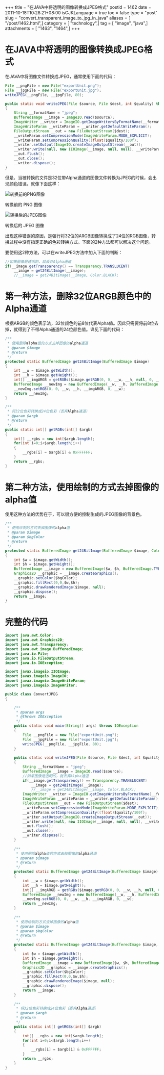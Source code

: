 +++
title = "在JAVA中将透明的图像转换成JPEG格式"
postid = 1462
date = 2011-10-18T10:28:21+08:00
isCJKLanguage = true
toc = false
type = "post"
slug = "convert_transparent_image_to_jpg_in_java"
aliases = [ "/post/1462.html",]
category = [ "technology",]
tag = [ "image", "java",]
attachments = [ "1463", "1464",]
+++


# 在JAVA中将透明的图像转换成JPEG格式

在JAVA中将图像文件转换成JPEG，通常使用下面的代码：

``` java
File __pngFile = new File("exportUnit.png");
File __jpgFile = new File("exportUnit.jpg");
writeJPEG(__pngFile, __jpgFile, 80);

public static void writeJPEG(File $source, File $dest, int $quality) throws IOException
{
	String __formatName = "jpeg";
	BufferedImage __image = ImageIO.read($source);
	ImageWriter __writer = ImageIO.getImageWritersByFormatName(__formatName).next();
	ImageWriteParam __writeParam = __writer.getDefaultWriteParam();
	FileOutputStream __out = new FileOutputStream($dest);
	__writeParam.setCompressionMode(ImageWriteParam.MODE_EXPLICIT);
	__writeParam.setCompressionQuality((float)$quality/100f);
	__writer.setOutput(ImageIO.createImageOutputStream(__out));
	__writer.write(null, new IIOImage(__image, null, null), __writeParam);
	__out.flush();
	__out.close();
	__writer.dispose();
}
```

但是，当被转换的文件是32位带Alpha通道的图像文件转换为JPEG的时候，会出现颜色错误。就像下面这样：

![转换前的PNG图像](/uploads/2011/10/exportUnit.png)

转换前的 PNG 图像

![转换后的JPEG图像](/uploads/2011/10/exportUnit.jpg)

转换后的 JPEG 图像

出现这种错误的原因，是强行将32位的ARGB图像转换成了24位的RGB图像，转换过程中没有指定正确的色彩转换方式。下面的2种方法都可以解决这个问题。

要使用这2种方法，可以在writeJPEG方法中加入下面的判断：

``` java
//如果图像是透明的，就丢弃Alpha通道
if(__image.getTransparency() == Transparency.TRANSLUCENT)
	__image = get24BitImage(__image);
	//__image = get24BitImage(__image, Color.BLACK);
```

# 第一种方法，删除32位ARGB颜色中的Alpha通道

根据ARGB的颜色表示法，32位颜色的前8位代表Alpha值。因此只需要将前8位去掉，就得到了不带Alpha通道的24位颜色值。详见下面的代码：

``` java
/**
 * 使用删除alpha值的方式去掉图像的alpha通道
 * @param $image
 * @return
 */
protected static BufferedImage get24BitImage(BufferedImage $image)
{
	int __w = $image.getWidth();
	int __h = $image.getHeight();
	int[] __imgARGB = getRGBs($image.getRGB(0, 0, __w, __h, null, 0, __w));
	BufferedImage __newImg = new BufferedImage(__w, __h, BufferedImage.TYPE_INT_RGB);
	__newImg.setRGB(0, 0, __w, __h, __imgARGB, 0, __w);
	return __newImg;
}

/**
 * 将32位色彩转换成24位色彩（丢弃Alpha通道）
 * @param $argb
 * @return
 */
public static int[] getRGBs(int[] $argb)
{
	int[] __rgbs = new int[$argb.length];
	for(int i=0;i<$argb.length;i++)
	{
		__rgbs[i] = $argb[i] & 0xFFFFFF;
	}
	return __rgbs;
}
```

# 第二种方法，使用绘制的方式去掉图像的alpha值

使用这种方法的优势在于，可以很方便的控制生成的JPEG图像的背景色。

``` java
/**
 * 使用绘制的方式去掉图像的alpha值
 * @param $image
 * @param $bgColor
 * @return
 */
protected static BufferedImage get24BitImage(BufferedImage $image, Color $bgColor)
{
	int $w = $image.getWidth();
	int $h = $image.getHeight();
	BufferedImage __image = new BufferedImage($w, $h, BufferedImage.TYPE_INT_RGB);
	Graphics2D __graphic = __image.createGraphics();
	__graphic.setColor($bgColor);
	__graphic.fillRect(0,0,$w,$h);
	__graphic.drawRenderedImage($image, null);
	__graphic.dispose();
	return __image; 
}
```

# 完整的代码
	
``` java
import java.awt.Color;
import java.awt.Graphics2D;
import java.awt.Transparency;
import java.awt.image.BufferedImage;
import java.io.File;
import java.io.FileOutputStream;
import java.io.IOException;

import javax.imageio.IIOImage;
import javax.imageio.ImageIO;
import javax.imageio.ImageWriteParam;
import javax.imageio.ImageWriter;

public class ConvertJPEG
{

	/**
	 * @param args
	 * @throws IOException 
	 */
	public static void main(String[] args) throws IOException
	{
		File __pngFile = new File("exportUnit.png");
		File __jpgFile = new File("exportUnit.jpg");
		writeJPEG(__pngFile, __jpgFile, 80);
	}
	
	public static void writeJPEG(File $source, File $dest, int $quality) throws IOException
	{
		String __formatName = "jpeg";
		BufferedImage __image = ImageIO.read($source);
		//如果图像是透明的，就丢弃Alpha通道
		if(__image.getTransparency() == Transparency.TRANSLUCENT)
			__image = get24BitImage(__image);
			//__image = get24BitImage(__image, Color.BLACK);
		ImageWriter __writer = ImageIO.getImageWritersByFormatName(__formatName).next();
		ImageWriteParam __writeParam = __writer.getDefaultWriteParam();
		FileOutputStream __out = new FileOutputStream($dest);
		__writeParam.setCompressionMode(ImageWriteParam.MODE_EXPLICIT);
		__writeParam.setCompressionQuality((float)$quality/100f);
		__writer.setOutput(ImageIO.createImageOutputStream(__out));
		__writer.write(null, new IIOImage(__image, null, null), __writeParam);
		__out.flush();
		__out.close();
		__writer.dispose();
	}
	
	/**
	 * 使用删除alpha值的方式去掉图像的alpha通道
	 * @param $image
	 * @return
	 */
	protected static BufferedImage get24BitImage(BufferedImage $image)
	{
		int __w = $image.getWidth();
		int __h = $image.getHeight();
		int[] __imgARGB = getRGBs($image.getRGB(0, 0, __w, __h, null, 0, __w));
		BufferedImage __newImg = new BufferedImage(__w, __h, BufferedImage.TYPE_INT_RGB);
		__newImg.setRGB(0, 0, __w, __h, __imgARGB, 0, __w);
		return __newImg;
	}
	
	/**
	 * 使用绘制的方式去掉图像的alpha值
	 * @param $image
	 * @param $bgColor
	 * @return
	 */
	protected static BufferedImage get24BitImage(BufferedImage $image, Color $bgColor)
	{
		int $w = $image.getWidth();
		int $h = $image.getHeight();
		BufferedImage __image = new BufferedImage($w, $h, BufferedImage.TYPE_INT_RGB);
		Graphics2D __graphic = __image.createGraphics();
		__graphic.setColor($bgColor);
		__graphic.fillRect(0,0,$w,$h);
		__graphic.drawRenderedImage($image, null);
		__graphic.dispose();
		return __image; 
	}
	
	/**
	 * 将32位色彩转换成24位色彩（丢弃Alpha通道）
	 * @param $argb
	 * @return
	 */
	public static int[] getRGBs(int[] $argb)
	{
		int[] __rgbs = new int[$argb.length];
		for(int i=0;i<$argb.length;i++)
		{
			__rgbs[i] = $argb[i] & 0xFFFFFF;
		}
		return __rgbs;
	}
}
```
